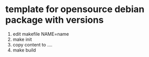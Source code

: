 template for opensource debian package with versions
====================================================

1. edit makefile NAME=name
2. make init
3. copy content to ....
4. make build

